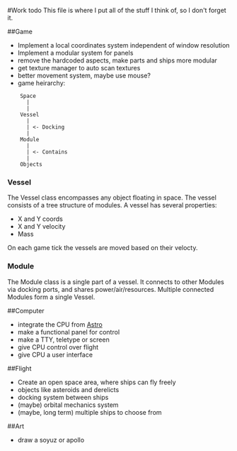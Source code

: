 #Work todo
This file is where I put all of the stuff I think of, so I don't forget it.

##Game
* Implement a local coordinates system independent of window resolution
* Implement a modular system for panels
* remove the hardcoded aspects, make parts and ships more modular
* get texture manager to auto scan textures
* better movement system, maybe use mouse?
* game heirarchy:
```
    Space
      |
      |
    Vessel
      |
      | <- Docking
      |
    Module
      |
      | <- Contains
      |
    Objects
```

### Vessel
The Vessel class encompasses any object floating in space. The vessel
consists of a tree structure of modules. A vessel has several properties:

* X and Y coords
* X and Y velocity
* Mass

On each game tick the vessels are moved based on their velocty.

### Module
The Module class is a single part of a vessel. It connects to other
Modules via docking ports, and shares power/air/resources. Multiple
connected Modules form a single Vessel.

##Computer
* integrate the CPU from [Astro](https://github.com/Goerofmuns/Astro)
* make a functional panel for control
* make a TTY, teletype or screen
* give CPU control over flight
* give CPU a user interface

##Flight
* Create an open space area, where ships can fly freely
* objects like asteroids and derelicts
* docking system between ships
* (maybe) orbital mechanics system
* (maybe, long term) multiple ships to choose from

##Art
* draw a soyuz or apollo

